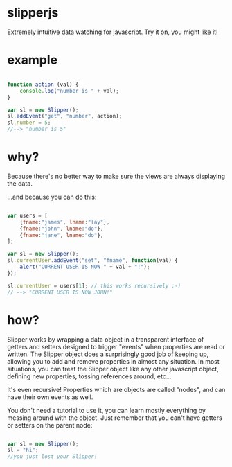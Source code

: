 slipperjs
=========

Extremely intuitive data watching for javascript.  Try it on, you might like it!


example
=======

```javascript

function action (val) {
	console.log("number is " + val);
}

var sl = new Slipper();
sl.addEvent("get", "number", action);
sl.number = 5;
//--> "number is 5"

```


why?
====

Because there's no better way to make sure the views are always displaying the data.

...and because you can do this:

```javascript

var users = [
	{fname:"james", lname:"lay"},
	{fname:"john", lname:"do"},
	{fname:"jane", lname:"do"},
];

var sl = new Slipper();
sl.currentUser.addEvent("set", "fname", function(val) {
	alert("CURRENT USER IS NOW " + val + "!");
});

sl.currentUser = users[1]; // this works recursively ;-)
// --> "CURRENT USER IS NOW JOHN!"

```

how?
====

Slipper works by wrapping a data object in a transparent interface of getters and setters designed to trigger "events" when properties are read or written.
The Slipper object does a surprisingly good job of keeping up, allowing you to add and remove properties in almost any situation. In most situations, you 
can treat the Slipper object like any other javascript object, defining new properties, tossing references around, etc...

It's even recursive!  Properties which are objects are called "nodes", and can have their own events as well.

You don't need a tutorial to use it, you can learn mostly everything by messing around with the object.  Just remember that you can't have getters or setters on the parent node:

```javascript

var sl = new Slipper();
sl = "hi";
//you just lost your Slipper!

```


